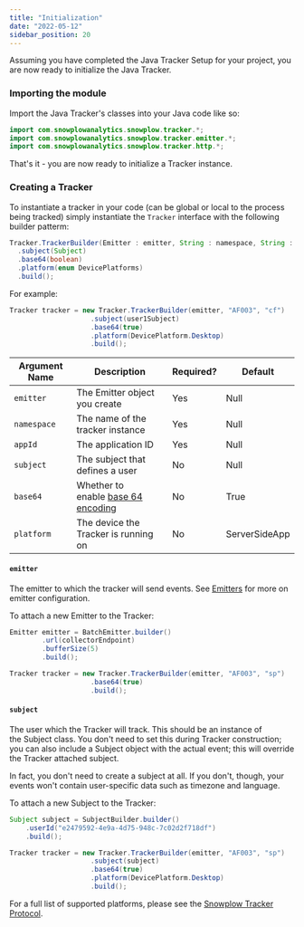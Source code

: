 ```yaml
---
title: "Initialization"
date: "2022-05-12"
sidebar_position: 20
---
```


Assuming you have completed the Java Tracker Setup for your project, you are now ready to initialize the Java Tracker.

### Importing the module

Import the Java Tracker's classes into your Java code like so:

```java
import com.snowplowanalytics.snowplow.tracker.*;
import com.snowplowanalytics.snowplow.tracker.emitter.*;
import com.snowplowanalytics.snowplow.tracker.http.*;
```

That's it - you are now ready to initialize a Tracker instance.

### Creating a Tracker

To instantiate a tracker in your code (can be global or local to the process being tracked) simply instantiate the `Tracker` interface with the following builder patterm:

```java
Tracker.TrackerBuilder(Emitter : emitter, String : namespace, String : appId)
  .subject(Subject)
  .base64(boolean)
  .platform(enum DevicePlatforms)
  .build();
```

For example:

```java
Tracker tracker = new Tracker.TrackerBuilder(emitter, "AF003", "cf")
                    .subject(user1Subject)
                    .base64(true)
                    .platform(DevicePlatform.Desktop)
                    .build();
```

| **Argument Name** | **Description**                                                            | **Required?** | **Default**   |
| ----------------- | -------------------------------------------------------------------------- | ------------- | ------------- |
| `emitter`         | The Emitter object you create                                              | Yes           | Null          |
| `namespace`       | The name of the tracker instance                                           | Yes           | Null          |
| `appId`           | The application ID                                                         | Yes           | Null          |
| `subject`         | The subject that defines a user                                            | No            | Null          |
| `base64`          | Whether to enable [base 64 encoding](https://en.wikipedia.org/wiki/Base64) | No            | True          |
| `platform`        | The device the Tracker is running on                                       | No            | ServerSideApp |

#### `emitter`

The emitter to which the tracker will send events. See [Emitters](/docs/collecting-data/collecting-from-own-applications/java-tracker/configuring-how-events-are-sent/index.md) for more on emitter configuration.

To attach a new Emitter to the Tracker:

```java
Emitter emitter = BatchEmitter.builder()
        .url(collectorEndpoint)
        .bufferSize(5)
        .build();

Tracker tracker = new Tracker.TrackerBuilder(emitter, "AF003", "sp")
                    .base64(true)
                    .build();
```

#### `subject`

The user which the Tracker will track. This should be an instance of the Subject class. You don't need to set this during Tracker construction; you can also include a Subject object with the actual event; this will override the Tracker attached subject.

In fact, you don't need to create a subject at all. If you don't, though, your events won't contain user-specific data such as timezone and language.

To attach a new Subject to the Tracker:

```java
Subject subject = SubjectBuilder.builder()
    .userId("e2479592-4e9a-4d75-948c-7c02d2f718df")
    .build();

Tracker tracker = new Tracker.TrackerBuilder(emitter, "AF003", "sp")
                    .subject(subject)
                    .base64(true)
                    .platform(DevicePlatform.Desktop)
                    .build();
```

For a full list of supported platforms, please see the [Snowplow Tracker Protocol](/docs/collecting-data/collecting-from-own-applications/snowplow-tracker-protocol/index.md#Common_parameters_platform_and_event_independent).
